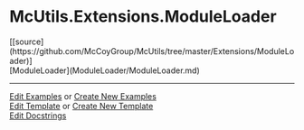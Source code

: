 # <a id="McUtils.Extensions.ModuleLoader">McUtils.Extensions.ModuleLoader</a> 
<div class="docs-source-link" markdown="1">
[[source](https://github.com/McCoyGroup/McUtils/tree/master/Extensions/ModuleLoader)]
</div>
    


<div class="container alert alert-secondary bg-light">
  <div class="row">
   <div class="col" markdown="1">
[ModuleLoader](ModuleLoader/ModuleLoader.md)   
</div>
   <div class="col" markdown="1">
   
</div>
   <div class="col" markdown="1">
   
</div>
</div>
</div>







___

[Edit Examples](https://github.com/McCoyGroup/McUtils/edit/master/ci/examples/McUtils/Extensions/ModuleLoader.md) or 
[Create New Examples](https://github.com/McCoyGroup/McUtils/new/master/?filename=ci/examples/McUtils/Extensions/ModuleLoader.md) <br/>
[Edit Template](https://github.com/McCoyGroup/McUtils/edit/master/ci/docs/McUtils/Extensions/ModuleLoader.md) or 
[Create New Template](https://github.com/McCoyGroup/McUtils/new/master/?filename=ci/docs/templates/McUtils/Extensions/ModuleLoader.md) <br/>
[Edit Docstrings](https://github.com/McCoyGroup/McUtils/edit/master/Extensions/ModuleLoader/__init__.py?message=Update%20Docs)